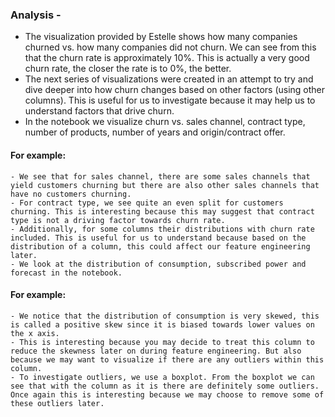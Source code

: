 ### Analysis - 

- The visualization provided by Estelle shows how many companies churned vs. how many companies did not churn. We can see from this that the churn rate is approximately 10%. This is actually a very good churn rate, the closer the rate is to 0%, the better.
- The next series of visualizations were created in an attempt to try and dive deeper into how churn changes based on other factors (using other columns). This is useful for us to investigate because it may help us to understand factors that drive churn.
- In the notebook we visualize churn vs. sales channel, contract type, number of products, number of years and origin/contract offer.
#### For example:
    - We see that for sales channel, there are some sales channels that yield customers churning but there are also other sales channels that have no customers churning.
    - For contract type, we see quite an even split for customers churning. This is interesting because this may suggest that contract type is not a driving factor towards churn rate.
    - Additionally, for some columns their distributions with churn rate included. This is useful for us to understand because based on the distribution of a column, this could affect our feature engineering later.
    - We look at the distribution of consumption, subscribed power and forecast in the notebook. 
#### For example:
    - We notice that the distribution of consumption is very skewed, this is called a positive skew since it is biased towards lower values on the x axis.
    - This is interesting because you may decide to treat this column to reduce the skewness later on during feature engineering. But also because we may want to visualize if there are any outliers within this column. 
    - To investigate outliers, we use a boxplot. From the boxplot we can see that with the column as it is there are definitely some outliers. Once again this is interesting because we may choose to remove some of these outliers later.